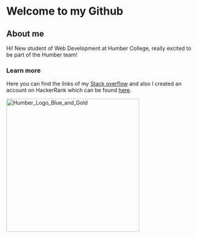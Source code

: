# Welcome to my Github

## About me
Hi! New student of Web Development at Humber College, really excited to be part of the Humber team!

### Learn more
Here you can find the links of my [Stack overflow](https://stackoverflow.com/users/23215712/breno-souza) and also I created an account on HackerRank which can be found [here](https://www.hackerrank.com/profile/bjgstd).


<img width="350" alt="Humber_Logo_Blue_and_Gold" src="https://github.com/letscode24/About-me/assets/156030544/ecc9e5f8-ea40-4e27-a14c-f211f6645697">
